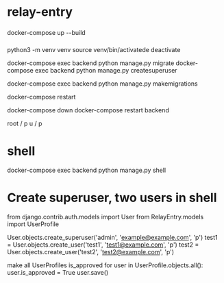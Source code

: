 # relay-entry

### 

docker-compose up --build

### 
 python3 -m venv venv
 source venv/bin/activatede
 deactivate

 docker-compose exec backend python manage.py migrate
 docker-compose exec backend python manage.py createsuperuser

 docker-compose exec backend python manage.py makemigrations

 docker-compose restart

 docker-compose down
docker-compose restart backend


root / p
u / p
# shell
docker-compose exec backend python manage.py shell

# Create superuser, two users in shell
from django.contrib.auth.models import User
from RelayEntry.models import UserProfile

User.objects.create_superuser('admin', 'example@example.com', 'p')
test1 = User.objects.create_user('test1', 'test1@example.com', 'p')
test2 = User.objects.create_user('test2', 'test2@example.com', 'p')

make all UserProfiles is_approved
for user in UserProfile.objects.all():
    user.is_approved = True
    user.save()